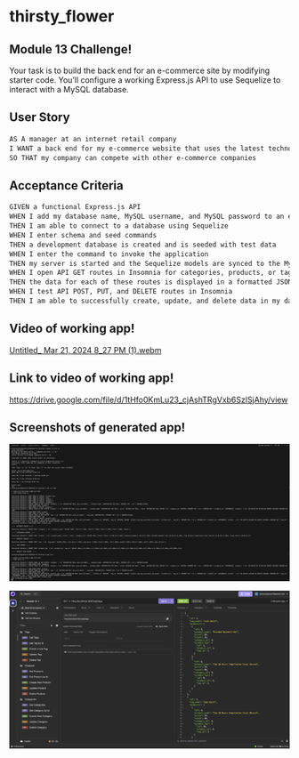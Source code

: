 # thirsty_flower

## Module 13 Challenge!

Your task is to build the back end for an e-commerce site by modifying starter code. You’ll configure a working Express.js API to use Sequelize to interact with a MySQL database.

## User Story

```md
AS A manager at an internet retail company
I WANT a back end for my e-commerce website that uses the latest technologies
SO THAT my company can compete with other e-commerce companies
```

## Acceptance Criteria

```md
GIVEN a functional Express.js API
WHEN I add my database name, MySQL username, and MySQL password to an environment variable file
THEN I am able to connect to a database using Sequelize
WHEN I enter schema and seed commands
THEN a development database is created and is seeded with test data
WHEN I enter the command to invoke the application
THEN my server is started and the Sequelize models are synced to the MySQL database
WHEN I open API GET routes in Insomnia for categories, products, or tags
THEN the data for each of these routes is displayed in a formatted JSON
WHEN I test API POST, PUT, and DELETE routes in Insomnia
THEN I am able to successfully create, update, and delete data in my database
```

## Video of working app!

[Untitled_ Mar 21, 2024 8_27 PM (1).webm](https://github.com/jacksonjjones/thirsty_flower/assets/152823903/716140ba-1e08-43f9-86c5-0d098fa065dc)

## Link to video of working app!

https://drive.google.com/file/d/1tHfo0KmLu23_cjAshTRgVxb6SzlSjAhy/view

## Screenshots of generated app!

![Screenshot of Deployed app](screenshots/commandLine.png)

![Screenshot of Deployed app](screenshots/insomnia.png)
